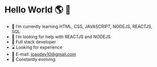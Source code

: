 # Hello World :earth_americas: :rocket:

- :rocket: I’m currently learning HTML, CSS, JAVASCRIPT, NODEJS, REACTJS, SQL
- :thinking: I’m looking for help with REACTJS and NODEJS
- :dart: Full stack developer
- :hourglass: Looking for experience
- :speech_balloon: E-mail: joaodev10@gmail.com
- :muscle: Constantly evolving
